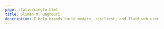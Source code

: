```yaml
---
page: static/single.html
title: Sliman M. Baghouri
description: I help brands build modern, resilient, and fluid web user interfaces and design systems, with a strong focus on responsive design, performance, and usability.
---
```


